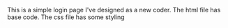 This is a simple login page I've designed as a new coder.
The html file has base code.
The css file has some styling
